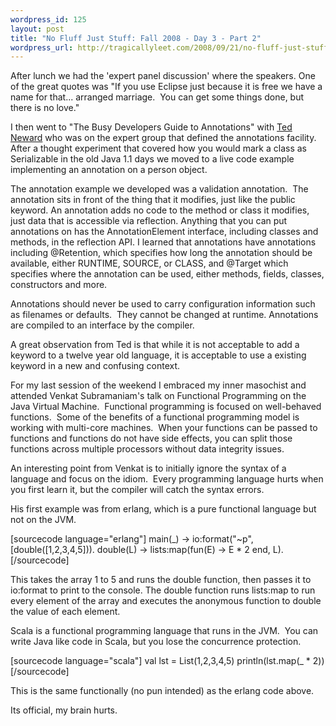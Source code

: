 ```yaml
--- 
wordpress_id: 125
layout: post
title: "No Fluff Just Stuff: Fall 2008 - Day 3 - Part 2"
wordpress_url: http://tragicallyleet.com/2008/09/21/no-fluff-just-stuff-fall-2008-day-3-part-2/
---
```

After lunch we had the 'expert panel discussion' where the speakers. One of the great quotes was "If you use Eclipse just because it is free we have a name for that... arranged marriage.  You can get some things done, but there is no love."

I then went to "The Busy Developers Guide to Annotations" with <a href="http://tedneward.com" target="_blank">Ted Neward</a> who was on the expert group that defined the annotations facility. After a thought experiment that covered how you would mark a class as Serializable in the old Java 1.1 days we moved to a live code example implementing an annotation on a person object.

The annotation example we developed was a validation annotation.  The annotation sits in front of the thing that it modifies, just like the public keyword. An annotation adds no code to the method or class it modifies, just data that is accessible via reflection. Anything that you can put annotations on has the AnnotationElement interface, including classes and methods, in the reflection API. I learned that annotations have annotations including @Retention, which specifies how long the annotation should be available, either RUNTIME, SOURCE, or CLASS, and @Target which specifies where the annotation can be used, either methods, fields, classes, constructors and more.

Annotations should never be used to carry configuration information such as filenames or defaults.  They cannot be changed at runtime. Annotations are compiled to an interface by the compiler.

A great observation from Ted is that while it is not acceptable to add a keyword to a twelve year old language, it is acceptable to use a existing keyword in a new and confusing context.

For my last session of the weekend I embraced my inner masochist and attended Venkat Subramaniam's talk on Functional Programming on the Java Virtual Machine.  Functional programming is focused on well-behaved functions.  Some of the benefits of a functional programming model is working with multi-core machines.  When your functions can be passed to functions and functions do not have side effects, you can split those functions across multiple processors without data integrity issues.

An interesting point from Venkat is to initially ignore the syntax of a language and focus on the idiom.  Every programming language hurts when you first learn it, but the compiler will catch the syntax errors.

His first example was from erlang, which is a pure functional language but not on the JVM.

[sourcecode language="erlang"]
main(_) -> io:format("~p", [double([1,2,3,4,5])).
double(L) -> lists:map(fun(E) -> E * 2 end, L).
[/sourcecode]

This takes the array 1 to 5 and runs the double function, then passes it to io:format to print to the console. The double function runs lists:map to run every element of the array and executes the anonymous function to double the value of each element.

Scala is a functional programming language that runs in the JVM.  You can write Java like code in Scala, but you lose the concurrence protection.

[sourcecode language="scala"]
val lst = List(1,2,3,4,5)
println(lst.map(_ * 2))
[/sourcecode]

This is the same functionally (no pun intended) as the erlang code above.

Its official, my brain hurts.
